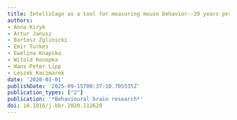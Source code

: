 ```yaml
---
title: IntelliCage as a tool for measuring mouse behavior--20 years perspective
authors:
- Anna Kiryk
- Artur Janusz
- Bartosz Zglinicki
- Emir Turkes
- Ewelina Knapska
- Witold Konopka
- Hans-Peter Lipp
- Leszek Kaczmarek
date: '2020-01-01'
publishDate: '2025-09-15T08:37:10.705535Z'
publication_types: ["2"]
publication: '*Behavioural brain research*'
doi: 10.1016/j.bbr.2020.112620
---
```

